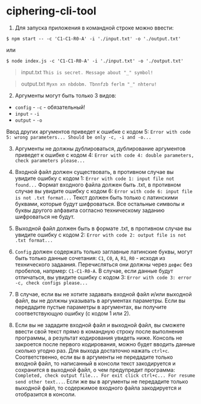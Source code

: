 # ciphering-cli-tool

1. Для запуска приложения в командной строке можно ввести:

```
$ npm start -- -c 'C1-C1-R0-A' -i './input.txt' -o './output.txt'
```
или
```
$ node index.js -c 'C1-C1-R0-A' -i './input.txt' -o './output.txt'
```

> input.txt
> `This is secret. Message about "_" symbol!`

> output.txt
> `Myxn xn nbdobm. Tbnnfzb ferlm "_" nhteru!`

2. Аргументы могут быть только 3 видов:
- `config` - `-c` - обязательный!
- `input` - `-i`
- `output` - `-o`

Ввод других аргументов приведет к ошибке с кодом 5:
`Error with code 5: wrong parameters... Should be only -c, -i and -o...`

3. Аргументы не должны дублироваться, дублирование аргументов приведет к ошибке с кодом 4:
`Error with code 4: double parameters, check parameters please...`

4. Входной файл должен существовать, в противном случае вы увидите ошибку с кодом 1:
`Error with code 1: input file not found...`
Формат входного файла должен быть .txt, в противном случае вы увидите ошибку с кодом 6:
`Error with code 6: input file is not .txt format...`
Текст должен быть только с латинскими буквами, которые будут шифроваться. Все остальные символы и буквы другого алфавита согласно техническому заданию шифроваться не будут.

5. Выходной файл должен быть в формате .txt, в противном случае вы увидите ошибку с кодом 2:
`Error with code 2: output file is not .txt format...`

6. `Config` должен содержать только заглавные латинские буквы, могут быть только данные сочетания:
`C1`, `C0`, `A`, `R1`, `R0` - исходя из технического задаания. Перечисляться они должны через `дефис` без пробелов, напрмер: `C1-C1-R0-A`. В случае, если данные будут отличаться, вы увидите ошибку с кодом 3:
`Error with code 3: error -c, check configs please...`

7. В случае, если вы не хотите задавать входной файл и/или выходной файл, вы не должны указывать в аргументах параметры. Если вы передадите пустые параметры в аргументах, вы получите соответствующую ошибку (с кодом 1 или 2).

8. Если вы не зададите входной файл и выходной файл, вы сможете ввести свой текст прямо в командную строку после выполнения программы, а результат кодирования увидеть ниже. Консоль не закроется после первого кодирования, можно будет вводить данные сколько угодно раз. Для выхода достаточно нажать `ctrl+c`. Соответственно, если вы в аргументы не передадите только входной файл, то написанный в консоли текст закодируется и сохранится в выходной файл, о чем предупредит программа: `Completed, check output file... For exit click ctrl+c... For resume send other text...`. Если же вы в аргументы не передадите только выходной файл, то содержимое входного файла закодируется и отобразится в консоли.